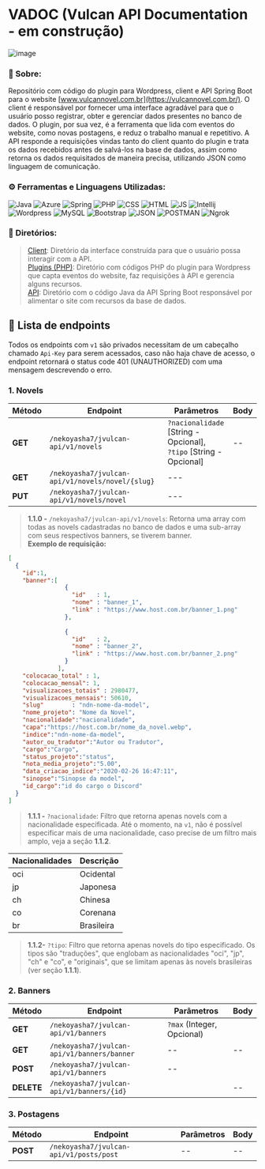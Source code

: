 # VADOC (Vulcan API Documentation - em construção)

![image](https://github.com/NeveScript/Vulcan-API/assets/123518676/41cbe60b-883b-423d-b89f-f54b792882be)

### 🔎 Sobre:
Repositório com código do plugin para Wordpress, client e API Spring Boot para o website [www.vulcannovel.com.br](https://vulcannovel.com.br/).
O client é responsável por fornecer uma interface agradável para que o usuário posso registrar, obter e gerenciar dados presentes no banco de dados. O plugin, por sua vez, é a ferramenta que lida com eventos do website, como novas postagens, e reduz o trabalho manual e repetitivo.
A API responde a requisições vindas tanto do client quanto do plugin e trata os dados recebidos antes de salvá-los na base de dados, assim como retorna os dados requisitados de maneira precisa, utilizando JSON como linguagem de comunicação.

### ⚙ Ferramentas e Linguagens Utilizadas:
![Java](https://img.shields.io/badge/Java-orange?style=for-the-badge&logo=java-8&logoColor=white) 
![Azure](https://img.shields.io/badge/Azure-blue?style=for-the-badge&logo=microsoft-azure&logoColor=white) 
![Spring](https://img.shields.io/badge/Spring%20Boot-green?style=for-the-badge&logo=spring-boot&logoColor=white) 
![PHP](https://img.shields.io/badge/PHP-blue?style=for-the-badge&logo=php&logoColor=white) 
![CSS](https://img.shields.io/badge/CSS-purple?style=for-the-badge&logo=css-3&logoColor=white) 
![HTML](https://img.shields.io/badge/HTML-orange?style=for-the-badge&logo=HTML&logoColor=white)
![JS](https://img.shields.io/badge/JavaScript-yellow?style=for-the-badge&logo=javascript&logoColor=white)
![Intellij](https://img.shields.io/badge/Intellij%20IDEA-gray?style=for-the-badge&logo=intellij-idea&logoColor=white) 
![Wordpress](https://img.shields.io/badge/Wordpress-black?style=for-the-badge&logo=wordpress&logoColor=white) 
![MySQL](https://img.shields.io/badge/MySQL-red?style=for-the-badge&logo=mysql&logoColor=white) 
![Bootstrap](https://img.shields.io/badge/Bootstrap-cyan?style=for-the-badge&logo=bootstrap&logoColor=black) 
![JSON](https://img.shields.io/badge/JSON-yellow?style=for-the-badge&logo=json&logoColor=black) 
![POSTMAN](https://img.shields.io/badge/postman-white?style=for-the-badge&logo=postman&logoColor=red) 
![Ngrok](https://img.shields.io/badge/ngrok-black?style=for-the-badge&logo=ngrok&logoColor=red) 

### 📁 Diretórios:
> [Client](https://github.com/NeveScript/Vulcan-API/tree/master/src/main/client): Diretório da interface construída para que o usuário possa interagir com a API. <br>
> [Plugins (PHP)](https://github.com/NeveScript/Vulcan-API/tree/master/src/main/php): Diretório com códigos PHP do plugin para Wordpress que capta eventos do website, faz requisições à API e gerencia alguns recursos. <br>
> [API](https://github.com/NeveScript/Vulcan-API/tree/master/src/main/java/br/com/vulcan/jvulcan/api): Diretório com o código Java da API Spring Boot responsável por alimentar o site com recursos da base de dados.

## 📑 Lista de endpoints
Todos os endpoints com ``v1`` são privados necessitam de um cabeçalho chamado ``Api-Key`` para serem acessados, caso não haja chave de acesso, o endpoint retornará o status code 401 (UNAUTHORIZED) com uma mensagem descrevendo o erro.

### 1. Novels

| Método  | Endpoint                                          | Parâmetros                                          | Body                                        |
|---------|---------------------------------------------------|-----------------------------------------------------|---------------------------------------------|
| **GET** |``/nekoyasha7/jvulcan-api/v1/novels``              | ``?nacionalidade`` [String - Opcional], <br> ``?tipo`` [String - Opcional] |--                    |
| **GET** |``/nekoyasha7/jvulcan-api/v1/novels/novel/{slug}`` |---                                                  |                                             |
| **PUT** |``/nekoyasha7/jvulcan-api/v1/novels/novel``        |---                                                  |                                             |

> **1.1.0 -** ``/nekoyasha7/jvulcan-api/v1/novels``:
Retorna uma array com todas as novels cadastradas no banco de dados e uma sub-array com seus respectivos banners, se tiverem banner. <br>
**Exemplo de requisição:**
```json
[
  {
    "id":1,
    "banner":[
                {
                  "id"   : 1,
                  "nome" : "banner_1",
                  "link" : "https://www.host.com.br/banner_1.png"
                },
                
                {
                  "id"   : 2,
                  "nome" : "banner_2",
                  "link" : "https://www.host.com.br/banner_2.png"
                }
              ],
    "colocacao_total" : 1,
    "colocacao_mensal": 1,
    "visualizacoes_totais" : 2980477,
    "visualizacoes_mensais": 50610,
    "slug"        : "ndn-nome-da-model",
    "nome_projeto": "Nome da Novel",
    "nacionalidade":"nacionalidade",
    "capa":"https://host.com.br/nome_da_novel.webp",
    "indice":"ndn-nome-da-model",
    "autor_ou_tradutor":"Autor ou Tradutor",
    "cargo":"Cargo",
    "status_projeto":"status",
    "nota_media_projeto":"5.00",
    "data_criacao_indice":"2020-02-26 16:47:11",
    "sinopse":"Sinopse da model",
    "id_cargo":"id do cargo o Discord"
  }
]
```
> **1.1.1 -** ``?nacionalidade``: Filtro que retorna apenas novels com a nacionalidade especificada. Até o momento, na ``v1``, não é possível especificar mais de uma nacionalidade, caso precise de um filtro mais amplo, veja a seção **1.1.2**.   

| Nacionalidades | Descrição  |
|----------------|------------|
| oci            | Ocidental  |
| jp             | Japonesa   |
| ch             | Chinesa    |
| co             | Corenana   | 
| br             | Brasileira |

> **1.1.2-** ``?tipo``: Filtro que retorna apenas novels do tipo especificado. Os tipos são "traduções", que englobam as nacionalidades "oci", "jp", "ch" e "co", e "originais", que se limitam apenas às novels brasileiras (ver seção **1.1.1**).

### 2. Banners
| Método     | Endpoint                                     | Parâmetros                                          | Body                                        |
|------------|----------------------------------------------|-----------------------------------------------------|---------------------------------------------|
| **GET**    |``/nekoyasha7/jvulcan-api/v1/banners``        | ``?max`` (Integer, Opcional)|                       | --                                          |         
| **GET**    |``/nekoyasha7/jvulcan-api/v1/banners/banner`` | --                                                  |--                                           |
| **POST**   |``/nekoyasha7/jvulcan-api/v1/banners``        |--                                                   |                                             |
| **DELETE** |``/nekoyasha7/jvulcan-api/v1/banners/{id}``   |                                                     |--                                           |

### 3. Postagens
| Método     | Endpoint                                     | Parâmetros                                          | Body                                        |
|------------|----------------------------------------------|-----------------------------------------------------|---------------------------------------------|
| **POST**   |``/nekoyasha7/jvulcan-api/v1/posts/post``     |--                                                   | --                                          |   

